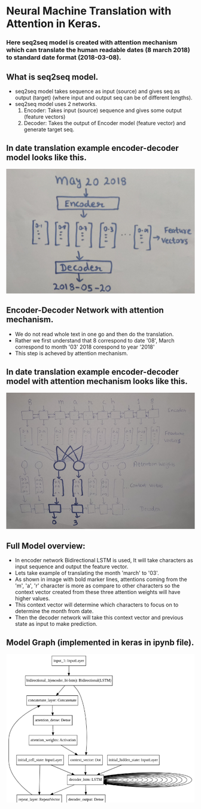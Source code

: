 # Neural Machine Translation with Attention in Keras.

### Here seq2seq model is created with attention mechanism which can translate the human readable dates (8 march 2018) to standard date format (2018-03-08).

## What is seq2seq model.
 * seq2seq model takes sequence as input (source) and gives seq as output (target) (where input and output seq can be of different lengths).
 * seq2seq model uses 2 networks.
   1. Encoder: Takes input (source) sequence and gives some output (feature vectors)
   2. Decoder: Takes the output of Encoder model (feature vector) and generate target seq.

## In date translation example encoder-decoder model looks like this.
   ![enc_dec](images/encode_decode.jpg?raw=true "enc_dec")

## Encoder-Decoder Network with attention mechanism.
 * We do not read whole text in one go and then do the translation.
 * Rather we first understand that 8 correspond to date '08', March correspond to month '03' 2018 corespond to year '2018'
 * This step is acheved by attention mechanism.

## In date translation example encoder-decoder model with attention mechanism looks like this.
   ![enc_dec_attention](images/encode_decode_attention.jpg?raw=true "enc_dec_attention")

## Full Model overview:
 * In encoder network Bidirectional LSTM is used, It will take characters as input sequence and output the feature vector.
 * Lets take example of translating the month 'march' to '03'.
 * As shown in image with bold marker lines, attentions coming from the 'm', 'a', 'r' character is more as compare to other characters so the context vector created from these three attention weights will have higher values.
 * This context vector will determine which characters to focus on to determine the month from date.
 * Then the decoder network will take this context vector and previous state as input to make prediction.

## Model Graph (implemented in keras in ipynb file).
   ![attention_model](images/attention_model.png?raw=true "attention_model")


